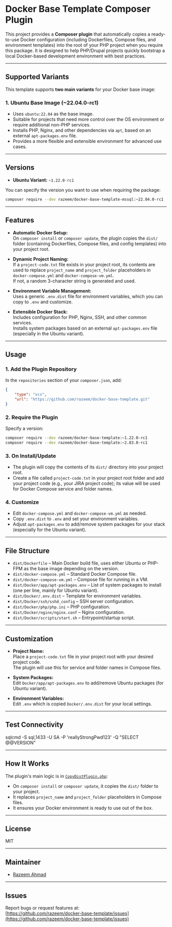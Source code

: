 # Docker Base Template Composer Plugin

This project provides a **Composer plugin** that automatically copies a ready-to-use Docker configuration (including Dockerfiles, Compose files, and environment templates) into the root of your PHP project when you require this package. It is designed to help PHP/Drupal projects quickly bootstrap a local Docker-based development environment with best practices.

---

## Supported Variants

This template supports **two main variants** for your Docker base image:

### 1. Ubuntu Base Image (~22.04.0-rc1)

- Uses `ubuntu:22.04` as the base image.
- Suitable for projects that need more control over the OS environment or require additional non-PHP services.
- Installs PHP, Nginx, and other dependencies via `apt`, based on an external `apt-packages.env` file.
- Provides a more flexible and extensible environment for advanced use cases.

---

## Versions

- **Ubuntu Variant:** `~1.22.0-rc1`

You can specify the version you want to use when requiring the package:

```sh
composer require --dev razeem/docker-base-template-mssql:~22.04.0-rc1
```

---

## Features

- **Automatic Docker Setup:**  
  On `composer install` or `composer update`, the plugin copies the `dist/` folder (containing Dockerfiles, Compose files, and config templates) into your project root.

- **Dynamic Project Naming:**  
  If a `project-code.txt` file exists in your project root, its contents are used to replace `project_name` and `project_folder` placeholders in `docker-compose.yml` and `docker-compose-vm.yml`.  
  If not, a random 3-character string is generated and used.

- **Environment Variable Management:**  
  Uses a generic `.env.dist` file for environment variables, which you can copy to `.env` and customize.

- **Extensible Docker Stack:**  
  Includes configuration for PHP, Nginx, SSH, and other common services.  
  Installs system packages based on an external `apt-packages.env` file (especially in the Ubuntu variant).

---

## Usage

### 1. Add the Plugin Repository

In the `repositories` section of your `composer.json`, add:

```json
{
    "type": "vcs",
    "url": "https://github.com/razeem/docker-base-template.git"
}
```

### 2. Require the Plugin

Specify a version:
```sh
composer require --dev razeem/docker-base-template:~1.22.0-rc1
composer require --dev razeem/docker-base-template:~2.83.0-rc1
```

### 3. On Install/Update

- The plugin will copy the contents of its `dist/` directory into your project root.
- Create a file called `project-code.txt` in your project root folder and add your project code (e.g., your JIRA project code); its value will be used for Docker Compose service and folder names.

### 4. Customize

- Edit `docker-compose.yml` and `docker-compose-vm.yml` as needed.
- Copy `.env.dist` to `.env` and set your environment variables.
- Adjust `apt-packages.env` to add/remove system packages for your stack (especially for the Ubuntu variant).

---

## File Structure

- `dist/Dockerfile` – Main Docker build file, uses either Ubuntu or PHP-FPM as the base image depending on the version.
- `dist/docker-compose.yml` – Standard Docker Compose file.
- `dist/docker-compose-vm.yml` – Compose file for running in a VM.
- `dist/Docker/app/apt-packages.env` – List of system packages to install (one per line, mainly for Ubuntu variant).
- `dist/Docker/.env.dist` – Template for environment variables.
- `dist/Docker/ssh/sshd_config` – SSH server configuration.
- `dist/Docker/php/php.ini` – PHP configuration.
- `dist/Docker/nginx/nginx.conf` – Nginx configuration.
- `dist/Docker/scripts/start.sh` – Entrypoint/startup script.

---

## Customization

- **Project Name:**  
  Place a `project-code.txt` file in your project root with your desired project code.  
  The plugin will use this for service and folder names in Compose files.

- **System Packages:**  
  Edit `Docker/app/apt-packages.env` to add/remove Ubuntu packages (for Ubuntu variant).

- **Environment Variables:**  
  Edit `.env` which is copied `Docker/.env.dist` for your local settings.

---

## Test Connectivity


sqlcmd -S sql,1433 -U SA -P 'reallyStrongPwd123' -Q "SELECT @@VERSION"


---
## How It Works

The plugin's main logic is in [`CopyDistPlugin.php`](src/Composer/CopyDistPlugin.php):

- On `composer install` or `composer update`, it copies the `dist/` folder to your project.
- It replaces `project_name` and `project_folder` placeholders in Compose files.
- It ensures your Docker environment is ready to use out of the box.

---

## License

MIT

---

## Maintainer

- [Razeem Ahmad](https://www.drupal.org/u/razeem)

---

## Issues

Report bugs or request features at:  
[https://github.com/razeem/docker-base-template/issues](https://github.com/razeem/docker-base-template/issues)
